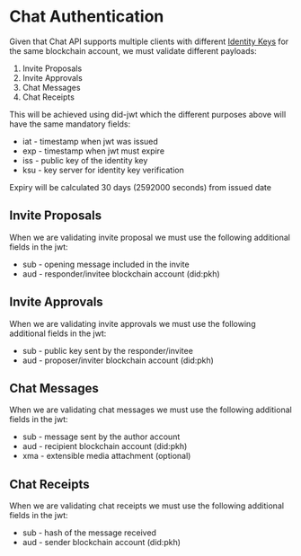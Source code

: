 # Chat Authentication

Given that Chat API supports multiple clients with different [Identity Keys](./chat-identity-keys.md) for the same blockchain account, we must validate different payloads:

1. Invite Proposals
2. Invite Approvals
3. Chat Messages
4. Chat Receipts

This will be achieved using did-jwt which the different purposes above will have the same mandatory fields:

* iat - timestamp when jwt was issued 
* exp - timestamp when jwt must expire
* iss - public key of the identity key
* ksu - key server for identity key verification

Expiry will be calculated 30 days (2592000 seconds) from issued date


## Invite Proposals

When we are validating invite proposal we must use the following additional fields in the jwt:

* sub - opening message included in the invite
* aud - responder/invitee blockchain account (did:pkh)

## Invite Approvals

When we are validating invite approvals we must use the following additional fields in the jwt:

* sub - public key sent by the responder/invitee
* aud - proposer/inviter blockchain account (did:pkh)


## Chat Messages

When we are validating chat messages we must use the following additional fields in the jwt:

* sub - message sent by the author account
* aud - recipient blockchain account (did:pkh)
* xma - extensible media attachment (optional)

## Chat Receipts

When we are validating chat receipts we must use the following additional fields in the jwt:

* sub - hash of the message received
* aud - sender blockchain account (did:pkh)

